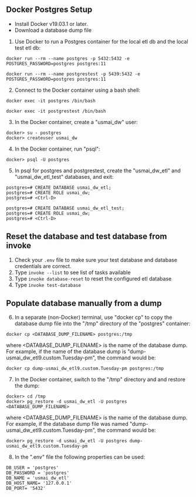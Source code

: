 ## Docker Postgres Setup

* Install Docker v19.03.1 or later.
* Download a database dump file

1) Use Docker to run a Postgres container for the local etl db and the local test etl db:

```
docker run --rm --name postgres -p 5432:5432 -e POSTGRES_PASSWORD=postgres postgres:11
```

```
docker run --rm --name postgrestest -p 5439:5432 -e POSTGRES_PASSWORD=postgres postgres:11
```

2) Connect to the Docker container using a bash shell:

```
docker exec -it postgres /bin/bash
```

```
docker exec -it postgrestest /bin/bash
```

3) In the Docker container, create a "usmai_dw" user:

```
docker> su - postgres
docker> createuser usmai_dw
```

4) In the Docker container, run "psql":

```
docker> psql -U postgres
```

5) In psql for postgres and postgrestest, create the "usmai_dw_etl" and "usmai_dw_etl_test" databases, and exit:

```
postgres=# CREATE DATABASE usmai_dw_etl;
postgres=# CREATE ROLE usmai_dw;
postgres=# <Ctrl-D>
```
```
postgres=# CREATE DATABASE usmai_dw_etl_test;
postgres=# CREATE ROLE usmai_dw;
postgres=# <Ctrl-D>
```

## Reset the database and test database from invoke
1) Check your `.env` file to make sure your test database and database credentials are correct. 
2) Type `invoke --list` to see list of tasks available
3) Type `invoke database-reset` to reset the configured etl database 
4) Type `invoke test-database`


## Populate database manually from a dump

6) In a separate (non-Docker) terminal, use "docker cp" to copy the database dump file into the "/tmp" directory of the "postgres" container:

```
docker cp <DATABASE_DUMP_FILENAME> postgres:/tmp
```

where \<DATABASE_DUMP_FILENAME> is the name of the database dump. For example, if the name of the database dump is "dump-usmai_dw_etl9.custom.Tuesday-pm", the command would be:

```
docker cp dump-usmai_dw_etl9.custom.Tuesday-pm postgres:/tmp
```

7) In the Docker container, switch to the "/tmp" directory and and restore the dump:

```
docker> cd /tmp
docker> pg_restore -d usmai_dw_etl -U postgres <DATABASE_DUMP_FILENAME>
```

where \<DATABASE_DUMP_FILENAME> is the name of the database dump. For example, if the  database dump file was named "dump-usmai_dw_etl9.custom.Tuesday-pm", the command would be:

```
docker> pg_restore -d usmai_dw_etl -U postgres dump-usmai_dw_etl9.custom.Tuesday-pm
```

8) In the ".env" file the following properties can be used:

```
DB_USER = 'postgres'
DB_PASSWORD = 'postgres'
DB_NAME = 'usmai_dw_etl'
DB_HOST_NAME= '127.0.0.1'
DB_PORT= '5432'
```
